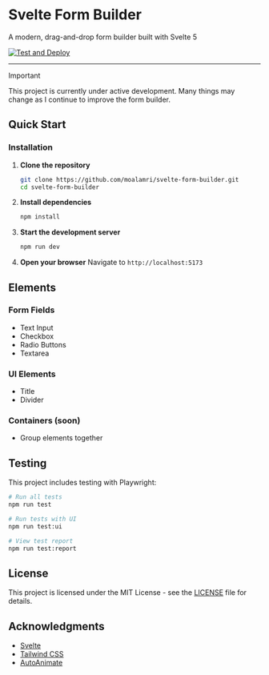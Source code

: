 # Svelte Form Builder

A modern, drag-and-drop form builder built with Svelte 5

[![Test and Deploy](https://github.com/moalamri/svelte-form-builder/actions/workflows/test-and-deploy.yml/badge.svg)](https://github.com/moalamri/svelte-form-builder/actions/workflows/test-and-deploy.yml)

---

> [!IMPORTANT]
> This project is currently under active development. Many things may change as I continue to improve the form builder.

## Quick Start

### Installation

1. **Clone the repository**

   ```bash
   git clone https://github.com/moalamri/svelte-form-builder.git
   cd svelte-form-builder
   ```

2. **Install dependencies**

   ```bash
   npm install
   ```

3. **Start the development server**

   ```bash
   npm run dev
   ```

4. **Open your browser**
   Navigate to `http://localhost:5173`

## Elements

### Form Fields

- Text Input
- Checkbox
- Radio Buttons
- Textarea

### UI Elements

- Title
- Divider

### Containers (soon)

- Group elements together

## Testing

This project includes testing with Playwright:

```bash
# Run all tests
npm run test

# Run tests with UI
npm run test:ui

# View test report
npm run test:report
```

## License

This project is licensed under the MIT License - see the [LICENSE](LICENSE) file for details.

## Acknowledgments

- [Svelte](https://svelte.dev/)
- [Tailwind CSS](https://tailwindcss.com/)
- [AutoAnimate](https://auto-animate.formkit.com/)
